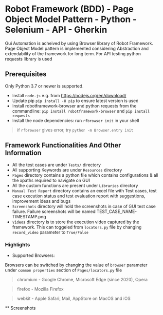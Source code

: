 # Robot Framework (BDD) - Page Object Model Pattern - Python - Selenium - API - Gherkin
Gui Automation is acheived by using Browser library of Robot Framework. Page Object Model pattern is implemented considering Abstraction and extendability of the framework for long term. 
For API testing python requests library is used

## Prerequisites
Only Python 3.7 or newer is supported.

* Install `node.js` e.g. from https://nodejs.org/en/download/
* Update pip `pip install -U pip` to ensure latest version is used
* Install robotframework-browser and python requests from the commandline: `pip install robotframework-browser`
and `pip install requests`
* Install the node dependencies: run `rfbrowser init` in your shell

>if `rfbrowser` gives error, try `python -m Browser.entry init`

## Framework Functionalities And Other Information

* All the test cases are under `Tests/` directory
* All supporting Keywords are under `Resources` directory
* `Pages` directory contains a python file which contains configurations & all the xpaths required to navigate on GUI
* All the custom functions are present under `Libraries` directory
* `Manual Test Report` directory contains an excel file with Test cases, test case execution status and test evaluation report with suggestions, improvement ideas and bugs
* `Screenshots` directory will hold the screenshots in case of GUI test case failure. Failure screenshots will be named TEST_CASE_NAME-TIMESTAMP.png
* `Videos` directory is to store the execution video captured by the framework. This can toggeled from `locators.py` file by changing `record_video` parameter to `True/False`

### Highlights
* Supported Browsers: 

Browsers can be switched by changing the value of `browser` parameter under `common properties` section of `Pages/locators.py` file
>chromium	- Google Chrome, Microsoft Edge (since 2020), Opera

>firefox	- Mozilla Firefox

>webkit	- Apple Safari, Mail, AppStore on MacOS and iOS

** Screenshots


